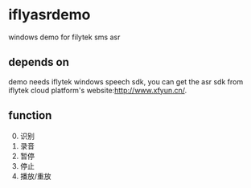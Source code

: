 # iflyasrdemo
windows demo for filytek sms asr

## depends on
demo needs iflytek windows speech sdk, you can get the asr sdk from iflytek cloud platform's website:http://www.xfyun.cn/.

## function
0. 识别
1. 录音
2. 暂停
3. 停止
4. 播放/重放